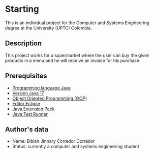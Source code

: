 # Starting 
This is an individual project for the Computer and Systems Engineering degree at the University (UPTC) Colombia.
## Description
This project works for a supermarket where the user can buy the given products in a menu and he will receive an invoice for his purchase.
## Prerequisites
 - [Programming language Java]()
 - [Version Java 17]()
 - [Object Oriented Programming (OOP)]()
 - [Editor Eclipse]()
 - [Java Extension Pack]()
 - [Java Test Runner]()
## Author's data
- Name: Bibian Jinnary Corredor Corredor 
- Status: currently a computer and systems engineering student
